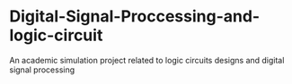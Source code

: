 # Digital-Signal-Proccessing-and-logic-circuit
An academic simulation project related to logic circuits designs and digital signal processing
